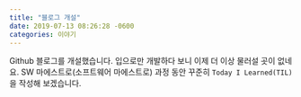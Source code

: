 ```yaml
---
title: "블로그 개설"
date: 2019-07-13 08:26:28 -0600
categories: 이야기
---
```

Github 블로그를 개설했습니다. 입으로만 개발하다 보니 이제 더 이상 물러설 곳이 없네요.
SW 마에스트로(소프트웨어 마에스트로) 과정 동안 꾸준히 `Today I Learned(TIL)` 을 작성해 보겠습니다.
